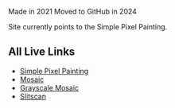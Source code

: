 Made in 2021
Moved to GitHub in 2024

Site currently points to the Simple Pixel Painting.

## All Live Links
  - [Simple Pixel Painting](https://editor.p5js.org/cgregori/full/NFxkV7Ims)
  - [Mosaic](https://editor.p5js.org/cgregori/full/uzJHUR2Cj)
  - [Grayscale Mosaic](https://editor.p5js.org/cgregori/full/8LELoMSGd)
  - [Slitscan](https://editor.p5js.org/cgregori/full/H94qQ-Des)

